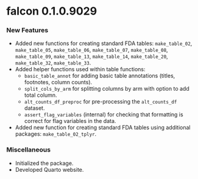 # falcon 0.1.0.9029

### New Features
* Added new functions for creating standard FDA tables: `make_table_02`, `make_table_05`, `make_table_06`, `make_table_07`, `make_table_08`, `make_table_09`, `make_table_13`, `make_table_14`, `make_table_20`, `make_table_32`, `make_table_33`.
* Added helper functions used within table functions:
  * `basic_table_annot` for adding basic table annotations (titles, footnotes, column counts).
  * `split_cols_by_arm` for splitting columns by arm with option to add total column.
  * `alt_counts_df_preproc` for pre-processing the `alt_counts_df` dataset.
  * `assert_flag_variables` (internal) for checking that formatting is correct for flag variables in the data.
* Added new function for creating standard FDA tables using additional packages: `make_table_02_tplyr`.

### Miscellaneous
* Initialized the package.
* Developed Quarto website.
